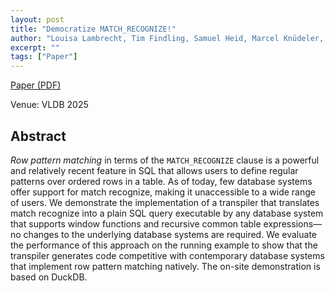 ```yaml
---
layout: post
title: "Democratize MATCH_RECOGNIZE!"
author: "Louisa Lambrecht, Tim Findling, Samuel Heid, Marcel Knüdeler, Torsten Grust"
excerpt: ""
tags: ["Paper"]
---
```


[Paper (PDF)](https://www.vldb.org/pvldb/vol18/p5251-lambrecht.pdf)

Venue: VLDB 2025

## Abstract

_Row pattern matching_ in terms of the `MATCH_RECOGNIZE` clause is a powerful and relatively recent feature in SQL that allows users to define regular patterns over ordered rows in a table. As of today, few database systems offer support for match recognize, making it unaccessible to a wide range of users. We demonstrate the implementation of a transpiler that translates match recognize into a plain SQL query executable by any database system that supports window functions and recursive common table expressions—no changes to the underlying database systems are required. We evaluate the performance of this approach on the running example to show that the transpiler generates code competitive with contemporary database systems that implement row pattern matching natively. The on-site demonstration is based on DuckDB.
